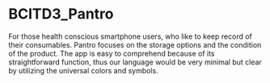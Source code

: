 # BCITD3_Pantro
For those health conscious smartphone users, who like to keep record of their consumables. Pantro focuses on the storage options and the condition of the product. The app is easy to comprehend because of its straightforward function, thus our language would be very minimal but clear by utilizing the universal colors and symbols.

